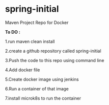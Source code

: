# spring-initial
Maven Project Repo for Docker

**To DO :**

1.run maven clean install

2.create a github repository called spring-initial

3.Push the code to this repo using command line

4.Add docker file

5.Create docker image using jenkins

6.Run a container of that image

7.install microk8s to run the container
